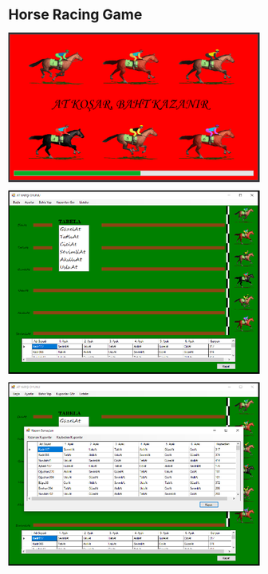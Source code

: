 # Horse Racing Game

![output](https://github.com/busracinar/HorseRacingGame/blob/master/AtYar%C4%B1%C5%9F%C4%B1Oyunu/Resources/AT1.PNG)

![output](https://github.com/busracinar/HorseRacingGame/blob/master/AtYar%C4%B1%C5%9F%C4%B1Oyunu/Resources/AT2.PNG)

![output](https://github.com/busracinar/HorseRacingGame/blob/master/AtYar%C4%B1%C5%9F%C4%B1Oyunu/Resources/AT3.PNG)
